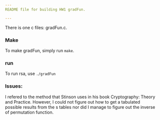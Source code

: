 ```yaml
---
README file for building HW1 gradFun. 

---
```


There is one c files: gradFun.c.

### Make
To make gradFun, simply run `make`.

### run
To run rsa, use `./gradFun`

### Issues:
I refered to the method that Stinson uses in his book Cryptography: Theory and Practice. However, I could not figure out how to get a tabulated possible results from the s tables nor did I manage to figure out the inverse of permutation function. 
